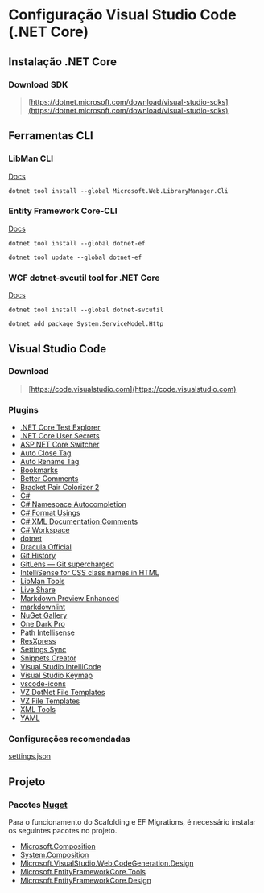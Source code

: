 # Configuração Visual Studio Code (.NET Core)

## Instalação .NET Core

### Download SDK

> [https://dotnet.microsoft.com/download/visual-studio-sdks](https://dotnet.microsoft.com/download/visual-studio-sdks)

## Ferramentas CLI

### LibMan CLI

[Docs](https://docs.microsoft.com/pt-br/aspnet/core/client-side/libman/libman-cli)

``dotnet tool install --global Microsoft.Web.LibraryManager.Cli``

### Entity Framework Core-CLI

[Docs](https://docs.microsoft.com/pt-br/ef/core/cli/dotnet)

``dotnet tool install --global dotnet-ef``

``dotnet tool update --global dotnet-ef``

### WCF dotnet-svcutil tool for .NET Core

[Docs](https://docs.microsoft.com/pt-br/dotnet/core/additional-tools/dotnet-svcutil-guide?tabs=dotnetsvcutil2x)

``dotnet tool install --global dotnet-svcutil``

``dotnet add package System.ServiceModel.Http``

## Visual Studio Code

### Download

> [https://code.visualstudio.com](https://code.visualstudio.com)

### Plugins

- [.NET Core Test Explorer](https://marketplace.visualstudio.com/items?itemName=formulahendry.dotnet-test-explorer)
- [.NET Core User Secrets](https://marketplace.visualstudio.com/items?itemName=adrianwilczynski.user-secrets)
- [ASP.NET Core Switcher](https://marketplace.visualstudio.com/items?itemName=adrianwilczynski.asp-net-core-switcher)
- [Auto Close Tag](https://marketplace.visualstudio.com/items?itemName=formulahendry.auto-close-tag)
- [Auto Rename Tag](https://marketplace.visualstudio.com/items?itemName=formulahendry.auto-rename-tag)
- [Bookmarks](https://marketplace.visualstudio.com/items?itemName=alefragnani.Bookmarks)
- [Better Comments](https://marketplace.visualstudio.com/items?itemName=aaron-bond.better-comments)
- [Bracket Pair Colorizer 2](https://marketplace.visualstudio.com/items?itemName=CoenraadS.bracket-pair-colorizer-2)
- [C#](https://marketplace.visualstudio.com/items?itemName=ms-dotnettools.csharp)
- [C# Namespace Autocompletion](https://marketplace.visualstudio.com/items?itemName=adrianwilczynski.namespace)
- [C# Format Usings](https://marketplace.visualstudio.com/items?itemName=gaoshan0621.csharp-format-usings)
- [C# XML Documentation Comments](https://marketplace.visualstudio.com/items?itemName=k--kato.docomment)
- [C# Workspace](https://marketplace.visualstudio.com/items?itemName=qp.csharp-workspace)
- [dotnet](https://marketplace.visualstudio.com/items?itemName=leo-labs.dotnet)
- [Dracula Official](https://marketplace.visualstudio.com/items?itemName=dracula-theme.theme-dracula)
- [Git History](https://marketplace.visualstudio.com/items?itemName=donjayamanne.githistory)
- [GitLens — Git supercharged](https://marketplace.visualstudio.com/items?itemName=eamodio.gitlens)
- [IntelliSense for CSS class names in HTML](https://marketplace.visualstudio.com/items?itemName=Zignd.html-css-class-completion)
- [LibMan Tools](https://marketplace.visualstudio.com/items?itemName=adrianwilczynski.libman)
- [Live Share](https://marketplace.visualstudio.com/items?itemName=MS-vsliveshare.vsliveshare)
- [Markdown Preview Enhanced](https://marketplace.visualstudio.com/items?itemName=shd101wyy.markdown-preview-enhanced)
- [markdownlint](https://marketplace.visualstudio.com/items?itemName=DavidAnson.vscode-markdownlint)
- [NuGet Gallery](https://marketplace.visualstudio.com/items?itemName=patcx.vscode-nuget-gallery)
- [One Dark Pro](https://marketplace.visualstudio.com/items?itemName=zhuangtongfa.Material-theme)
- [Path Intellisense](https://marketplace.visualstudio.com/items?itemName=christian-kohler.path-intellisense)
- [ResXpress](https://marketplace.visualstudio.com/items?itemName=PrateekMahendrakar.resxpress)
- [Settings Sync](https://marketplace.visualstudio.com/items?itemName=Shan.code-settings-sync)
- [Snippets Creator](https://marketplace.visualstudio.com/items?itemName=claudineyqr.snippets-creator)
- [Visual Studio IntelliCode](https://marketplace.visualstudio.com/items?itemName=VisualStudioExptTeam.vscodeintellicode)
- [Visual Studio Keymap](https://marketplace.visualstudio.com/items?itemName=ms-vscode.vs-keybindings)
- [vscode-icons](https://marketplace.visualstudio.com/items?itemName=vscode-icons-team.vscode-icons)
- [VZ DotNet File Templates](https://marketplace.visualstudio.com/items?itemName=VisualZoran.vz-dotnet-file-templates)
- [VZ File Templates](https://marketplace.visualstudio.com/items?itemName=VisualZoran.vz-file-templates)
- [XML Tools](https://marketplace.visualstudio.com/items?itemName=DotJoshJohnson.xml)
- [YAML](https://marketplace.visualstudio.com/items?itemName=redhat.vscode-yaml)

### Configurações recomendadas

[settings.json](settings.json)

## Projeto

### Pacotes [Nuget](https://www.nuget.org/)

Para o funcionamento do Scafolding e EF Migrations, é necessário instalar os seguintes pacotes no projeto.

- [Microsoft.Composition](https://www.nuget.org/packages/Microsoft.Composition/)
- [System.Composition](https://www.nuget.org/packages/System.Composition/)
- [Microsoft.VisualStudio.Web.CodeGeneration.Design](https://www.nuget.org/packages/Microsoft.VisualStudio.Web.CodeGeneration.Design/)
- [Microsoft.EntityFrameworkCore.Tools](https://www.nuget.org/packages/Microsoft.EntityFrameworkCore.Tools/)
- [Microsoft.EntityFrameworkCore.Design](https://www.nuget.org/packages/Microsoft.EntityFrameworkCore.Design/)
